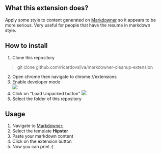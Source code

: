 ## What this extension does?
Apply some style to content generated on [Markdowner](https://markdowner.github.io) so it appears to be more serious. Very useful for people that have the resume in markdown style.

## How to install

1. Clone this repository  
> git clone github.com/ricardovsilva/markdowner-cleanup-extension  
2. Open chrome then navigate to chrome://extensions  
3. Enable developer mode  
![](http://i.imgur.com/fPZXt3i.png)  
4. Click on "Load Unpacked button"
![](http://i.imgur.com/hNYHVV4.png)
5. Select the folder of this repository

## Usage
1. Navigate to [Markdowner](https://markdowner.github.io);
1. Select the template **Hipster**
1. Paste your markdown content
1. Click on the extension button
1. Now you can print :)
